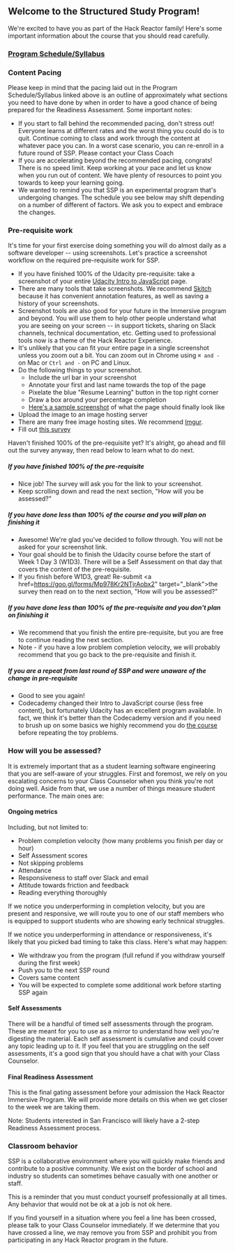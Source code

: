 ## Welcome to the Structured Study Program!

We're excited to have you as part of the Hack Reactor family! Here's some important information about the course that you should read carefully.

### <a href="https://docs.google.com/spreadsheets/d/e/2PACX-1vTgaG4ISeb_hJXP0iJ9UdWeFbASfpxtfpMhlW9y1pFpr7Z3kpbDxYpEeN1ERoZ4wiT-br_dDhZ10_T2/pubhtml?gid=861459895&single=true">Program Schedule/Syllabus</a>

### Content Pacing

Please keep in mind that the pacing laid out in the Program Schedule/Syllabus linked above is an outline of approximately what sections you need to have done by when in order to have a good chance of being prepared for the Readiness Assessment. Some important notes:

* If you start to fall behind the recommended pacing, don't stress out! Everyone learns at different rates and the worst thing you could do is to quit. Continue coming to class and work through the content at whatever pace you can. In a worst case scenario, you can re-enroll in a future round of SSP. Please contact your Class Coach
* If you are accelerating beyond the recommended pacing, congrats! There is no speed limit. Keep working at your pace and let us know when you run out of content. We have plenty of resources to point you towards to keep your learning going.
* We wanted to remind you that SSP is an experimental program that's undergoing changes. The schedule you see below may shift depending on a number of different of factors. We ask you to expect and embrace the changes.

### Pre-requisite work

It's time for your first exercise doing something you will do almost daily as a software developer -- using screenshots. Let's practice a screenshot workflow on the required pre-requisite work for SSP.

 * If you have finished 100% of the Udacity pre-requisite: take a screenshot of your entire <a href="https://classroom.udacity.com/courses/ud803" target="_blank">Udacity Intro to JavaScript</a> page.
  * There are many tools that take screenshots. We recommend <a href="https://evernote.com/products/skitch" target="_blank">Skitch</a> because it has convenient annotation features, as well as saving a history of your screenshots.
  * Screenshot tools are also good for your future in the Immersive program and beyond. You will use them to help other people understand what you are seeing on your screen -- in support tickets, sharing on Slack channels, technical documentation, etc. Getting used to professional tools now is a theme of the Hack Reactor Experience.
  * It's unlikely that you can fit your entire page in a single screenshot unless you zoom out a bit. You can zoom out in Chrome using `⌘ and -` on Mac or `Ctrl and -` on PC and Linux.
  * Do the following things to your screenshot.
     * Include the url bar in your screenshot
     * Annotate your first and last name towards the top of the page
     * Pixelate the blue "Resume Learning" button in the top right corner
     * Draw a box around your percentage completion
     * <a href="http://imgur.com/a/wMako" target="_blank">Here's a sample screenshot</a> of what the page should finally look like
 * Upload the image to an image hosting server
  * There are many free image hosting sites. We recommend <a href="http://imgur.com/upload" target="_blank">Imgur</a>.
 * Fill out <a href="https://goo.gl/forms/Mp978Kr2NTjrAobx2">this survey</a>

Haven't finished 100% of the pre-requisite yet? It's alright, go ahead and fill out the survey anyway, then read below to learn what to do next.

##### If you have finished 100% of the pre-requisite
* Nice job! The survey will ask you for the link to your screenshot.
* Keep scrolling down and read the next section, "How will you be assessed?"

##### If you have done less than 100% of the course and you will plan on finishing it
* Awesome! We're glad you've decided to follow through. You will not be asked for your screenshot link.
* Your goal should be to finish the Udacity course before the start of Week 1 Day 3 (W1D3). There will be a Self Assessment on that day that covers the content of the pre-requisite.
* If you finish before W1D3, great! Re-submit <a href=https://goo.gl/forms/Mp978Kr2NTjrAobx2" target="_blank">the survey</a> then read on to the next section, "How will you be assessed?"

##### If you have done less than 100% of the pre-requisite and you don't plan on finishing it
* We recommend that you finish the entire pre-requisite, but you are free to continue reading the next section.
* Note - if you have a low problem completion velocity, we will probably recommend that you go back to the pre-requisite and finish it.

##### If you are a repeat from last round of SSP and were unaware of the change in pre-requisite
* Good to see you again!
* Codecademy changed their Intro to JavaScript course (less free content), but fortunately Udacity has an excellent program available. In fact, we think it's better than the Codecademy version and if you need to brush up on some basics we highly recommend you do <a href="https://classroom.udacity.com/courses/ud803" target="_blank">the course</a> before repeating the toy problems.

### How will you be assessed?

It is extremely important that as a student learning software engineering that you are self-aware of your struggles. First and foremost, we rely on you escalating concerns to your Class Counselor when you think you're not doing well. Aside from that, we use a number of things measure student performance. The main ones are:

#### Ongoing metrics

Including, but not limited to:

 * Problem completion velocity (how many problems you finish per day or hour)
 * Self Assessment scores
 * Not skipping problems
 * Attendance
 * Responsiveness to staff over Slack and email
 * Attitude towards friction and feedback
 * Reading everything thoroughly

If we notice you underperforming in completion velocity, but you are present and responsive, we will route you to one of our staff members who is equipped to support students who are showing early technical struggles.

If we notice you underperforming in attendance or responsiveness, it's likely that you picked bad timing to take this class. Here's what may happen:

 * We withdraw you from the program (full refund if you withdraw yourself during the first week)
 * Push you to the next SSP round
  * Covers same content
  * You will be expected to complete some additional work before starting SSP again

#### Self Assessments

There will be a handful of timed self assessments through the program. These are meant for you to use as a mirror to understand how well you're digesting the material. Each self assessment is cumulative and could cover any topic leading up to it. If you feel that you are struggling on the self assessments, it's a good sign that you should have a chat with your Class Counselor.

#### Final Readiness Assessment

This is the final gating assessment before your admission the Hack Reactor Immersive Program. We will provide more details on this when we get closer to the week we are taking them.

Note: Students interested in San Francisco will likely have a 2-step Readiness Assessment process.

### Classroom behavior

SSP is a collaborative environment where you will quickly make friends and contribute to a positive community. We exist on the border of school and industry so students can sometimes behave casually with one another or staff.

This is a reminder that you must conduct yourself professionally at all times. Any behavior that would not be ok at a job is not ok here.

If you find yourself in a situation where you feel a line has been crossed, please talk to your Class Counselor immediately. If we determine that you have crossed a line, we may remove you from SSP and prohibit you from participating in any Hack Reactor program in the future.
